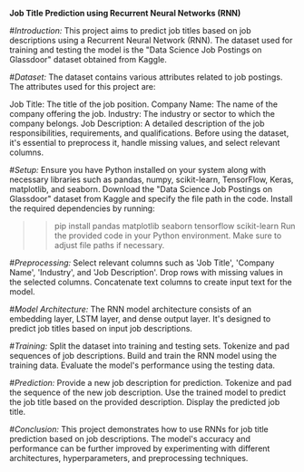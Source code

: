 **Job Title Prediction using Recurrent Neural Networks (RNN)**

#*Introduction:*
This project aims to predict job titles based on job descriptions using a Recurrent Neural Network (RNN). The dataset used for training and testing the model is the "Data Science Job Postings on Glassdoor" dataset obtained from Kaggle.


#*Dataset:*
The dataset contains various attributes related to job postings. The attributes used for this project are:

Job Title: The title of the job position.
Company Name: The name of the company offering the job.
Industry: The industry or sector to which the company belongs.
Job Description: A detailed description of the job responsibilities, requirements, and qualifications.
Before using the dataset, it's essential to preprocess it, handle missing values, and select relevant columns.


#*Setup:*
Ensure you have Python installed on your system along with necessary libraries such as pandas, numpy, scikit-learn, TensorFlow, Keras, matplotlib, and seaborn.
Download the "Data Science Job Postings on Glassdoor" dataset from Kaggle and specify the file path in the code.
Install the required dependencies by running:
>> pip install pandas matplotlib seaborn tensorflow scikit-learn
Run the provided code in your Python environment. Make sure to adjust file paths if necessary.


#*Preprocessing:*
Select relevant columns such as 'Job Title', 'Company Name', 'Industry', and 'Job Description'.
Drop rows with missing values in the selected columns.
Concatenate text columns to create input text for the model.


#*Model Architecture:*
The RNN model architecture consists of an embedding layer, LSTM layer, and dense output layer. It's designed to predict job titles based on input job descriptions.


#*Training:*
Split the dataset into training and testing sets.
Tokenize and pad sequences of job descriptions.
Build and train the RNN model using the training data.
Evaluate the model's performance using the testing data.


#*Prediction:*
Provide a new job description for prediction.
Tokenize and pad the sequence of the new job description.
Use the trained model to predict the job title based on the provided description.
Display the predicted job title.


#*Conclusion:*
This project demonstrates how to use RNNs for job title prediction based on job descriptions. The model's accuracy and performance can be further improved by experimenting with different architectures, hyperparameters, and preprocessing techniques.

